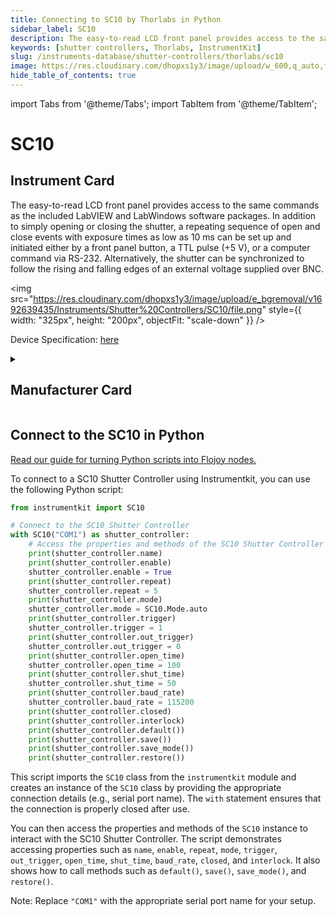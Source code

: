 ```yaml
---
title: Connecting to SC10 by Thorlabs in Python
sidebar_label: SC10
description: The easy-to-read LCD front panel provides access to the same commands as the included LabVIEW and LabWindows software packages. In addition to simply opening or closing the shutter, a repeating sequence of open and close events with exposure times as low as 10 ms can be set up and initiated either by a front panel button, a TTL pulse (+5 V), or a computer command via RS-232. Alternatively, the shutter can be synchronized to follow the rising and falling edges of an external voltage supplied over BNC.
keywords: [shutter controllers, Thorlabs, InstrumentKit]
slug: /instruments-database/shutter-controllers/thorlabs/sc10
image: https://res.cloudinary.com/dhopxs1y3/image/upload/w_600,q_auto,f_auto/e_bgremoval/v1692639435/Instruments/Shutter%20Controllers/SC10/file.jpg
hide_table_of_contents: true
---
```


import Tabs from '@theme/Tabs';
import TabItem from '@theme/TabItem';

# SC10

## Instrument Card

<div className="flex">

<div>

The easy-to-read LCD front panel provides access to the same commands as the included LabVIEW and LabWindows software packages. In addition to simply opening or closing the shutter, a repeating sequence of open and close events with exposure times as low as 10 ms can be set up and initiated either by a front panel button, a TTL pulse (+5 V), or a computer command via RS-232. Alternatively, the shutter can be synchronized to follow the rising and falling edges of an external voltage supplied over BNC.

</div>

<img src="https://res.cloudinary.com/dhopxs1y3/image/upload/e_bgremoval/v1692639435/Instruments/Shutter%20Controllers/SC10/file.png" style={{ width: "325px", height: "200px", objectFit: "scale-down" }} />

</div>

<div className="flex text-center">

<p>Device Specification: <a target="\_blank" href="https://www.thorlabs.com/_sd.cfm?fileName=8654-D02.pdf&partNumber=SC10">here</a></p>

</div>

<details style={{ marginTop: "15px"}}>
<summary><h2>Manufacturer Card</h2></summary>

<img src="https://res.cloudinary.com/dhopxs1y3/image/upload/v1692126009/Instruments/Vendor%20Logos/Thorlabs.png" style={{ width: "100%", height: "170px",objectFit: "scale-down" }} />

Thorlabs, Inc. is an American privately held optical equipment company headquartered in Newton, New Jersey. The company was founded in 1989 by Alex Cable, who serves as its current president and CEO. As of 2018, Thorlabs has annual sales of approximately $500 million.

<ul>
  <li>Headquarters: USA</li>
  <li>Yearly Revenue (millions, USD): 550.0</li>
  <li>Vendor Website: <a href="https://www.thorlabs.com/">here</a></li>
</ul>
</details>

## Connect to the SC10 in Python

[Read our guide for turning Python scripts into Flojoy nodes.](https://docs.flojoy.ai/custom-nodes/creating-custom-node/)
<Tabs>
<TabItem value="InstrumentKit" label="InstrumentKit">

To connect to a SC10 Shutter Controller using Instrumentkit, you can use the following Python script:

```python
from instrumentkit import SC10

# Connect to the SC10 Shutter Controller
with SC10("COM1") as shutter_controller:
    # Access the properties and methods of the SC10 Shutter Controller
    print(shutter_controller.name)
    print(shutter_controller.enable)
    shutter_controller.enable = True
    print(shutter_controller.repeat)
    shutter_controller.repeat = 5
    print(shutter_controller.mode)
    shutter_controller.mode = SC10.Mode.auto
    print(shutter_controller.trigger)
    shutter_controller.trigger = 1
    print(shutter_controller.out_trigger)
    shutter_controller.out_trigger = 0
    print(shutter_controller.open_time)
    shutter_controller.open_time = 100
    print(shutter_controller.shut_time)
    shutter_controller.shut_time = 50
    print(shutter_controller.baud_rate)
    shutter_controller.baud_rate = 115200
    print(shutter_controller.closed)
    print(shutter_controller.interlock)
    print(shutter_controller.default())
    print(shutter_controller.save())
    print(shutter_controller.save_mode())
    print(shutter_controller.restore())
```

This script imports the `SC10` class from the `instrumentkit` module and creates an instance of the `SC10` class by providing the appropriate connection details (e.g., serial port name). The `with` statement ensures that the connection is properly closed after use.

You can then access the properties and methods of the `SC10` instance to interact with the SC10 Shutter Controller. The script demonstrates accessing properties such as `name`, `enable`, `repeat`, `mode`, `trigger`, `out_trigger`, `open_time`, `shut_time`, `baud_rate`, `closed`, and `interlock`. It also shows how to call methods such as `default()`, `save()`, `save_mode()`, and `restore()`.

Note: Replace `"COM1"` with the appropriate serial port name for your setup.

</TabItem>
</Tabs>